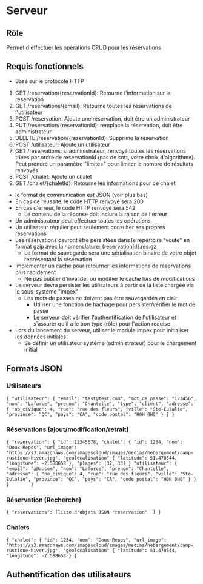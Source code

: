 # Serveur
## Rôle
Permet d'effectuer les opérations CRUD pour les réservations
## Requis fonctionnels
- Basé sur le protocole HTTP
1) GET /reservation/{reservationId}: Retourne l'information sur la réservation
2) GET /reservations/{email}: Retourne toutes les réservations de l'utilisateur
3) POST /reservation: Ajoute une réservation, doit être un administrateur
4) PUT /reservation/{reservationId}: remplace la réservation, doit être administrateur
5) DELETE /reservation/{reservationId}: Supprime la réservation
6) POST /utilisateur: Ajoute un utilisateur
7) GET /reservations: si administrateur, renvoyé toutes les réservations triées par ordre de
reservationId (pas de sort, votre choix d'algorithme). Peut prendre un paramètre "limite=" pour limiter le nombre de résultats renvoyés
8) POST /chalet: Ajoute un chalet
9) GET /chalet/{chaletId}: Retourne les informations pour ce chalet
- le format de communication est JSON (voir plus bas)
- En cas de réussite, le code HTTP renvoyé sera 200
- En cas d'erreur, le code HTTP renvoyé sera 542
  - Le contenu de la réponse doit inclure la raison de l'erreur
- Un administrateur peut effectuer toutes les opérations
- Un utilisateur régulier peut seulement consulter ses propres réservations
- Les réservations devront être persistées dans le répertoire "voute" en format gzip avec la nomenclature:
{reservationId}.res.gz
  - Le format de sauvegarde sera une sérialisation binaire de votre objet représentant la réservation
- Implémenter un cache pour retourner les informations de réservations plus rapidement
  - Ne pas oublier d'invalider ou modifier le cache lors de modifications
- Le serveur devra persister les utilisateurs à partir de la liste chargée via le sous-système "impex"
  - Les mots de passes ne doivent pas être sauvegardés en clair
    - Utiliser une fonction de hachage pour persister/vérifier le mot de passe
    - Le serveur doit vérifier l'authentification de l'utilisateur et s'assurer qu'il a le bon type (rôle) pour l'action requise 
- Lors du lancement du serveur, utiliser le module impex pour initialiser les données initiales
  - Se définir un utilisateur système (administrateur) pour le chargement initial

## Formats JSON
### Utilisateurs
  `{
    "utilisateur": {
      "email": "test@test.com",
      "mot_de_passe": "123456",
      "nom": "Laforce",
      "prenom": "Chantelle",
      "type": "client",
      "adresse": {
        "no_civique": 4,
        "rue": "rue des fleurs",
        "ville": "Ste-Eulalie",
        "province": "QC",
        "pays": "CA",
        "code_postal": "H0H 0H0"
      }
    }
  }`
### Réservations (ajout/modification/retrait)
`{
  "reservation": {
    "id": 12345678,
    "chalet": {
      "id": 1234,
      "nom": "Doux Repos",
      "url_image": "https://s3.amazonaws.com/imagescloud/images/medias/hebergement/camp-rustique-hiver.jpg",
      "geolocalisation" {
        "latitude": 51.470544,
        "longitude": -2.588658
      },
      "plages": [32, 33]
    }
    "utilisateur": {
      "email": "a@a.com",
      "nom": "Laforce",
      "prenom": "Chantelle",
      "adresse": {
        "no_civique": 4,
        "rue": "rue des fleurs",
        "ville": "Ste-Eulalie",
        "province": "QC",
        "pays": "CA",
        "code_postal": "H0H 0H0"
      }
    }
  }       
}`

### Réservation (Recherche)
`{
  "reservations": [liste d'objets JSON "reservation"  ]
}`
### Chalets
`{
  "chalet": {
      "id": 1234,
      "nom": "Doux Repos",
      "url_image": "https://s3.amazonaws.com/imagescloud/images/medias/hebergement/camp-rustique-hiver.jpg",
      "geolocalisation" {
        "latitude": 51.470544,
        "longitude": -2.588658
  }
}`
## Authentification des utilisateurs
